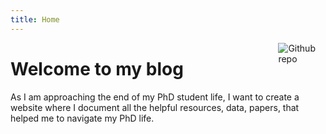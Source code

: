 ```yaml
---
title: Home
---
```


[<img src="https://simpleicons.org/icons/github.svg" style="max-width:15%;min-width:40px;float:right;" alt="Github repo" />](https://github.com/yihui/hugo-xmin)

# Welcome to my blog

As I am approaching the end of my PhD student life, I want to create a website where I document all the helpful resources, data, papers, that helped me to navigate my PhD life.